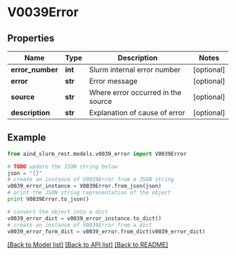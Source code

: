 # V0039Error


## Properties

Name | Type | Description | Notes
------------ | ------------- | ------------- | -------------
**error_number** | **int** | Slurm internal error number | [optional] 
**error** | **str** | Error message | [optional] 
**source** | **str** | Where error occurred in the source | [optional] 
**description** | **str** | Explanation of cause of error | [optional] 

## Example

```python
from aind_slurm_rest.models.v0039_error import V0039Error

# TODO update the JSON string below
json = "{}"
# create an instance of V0039Error from a JSON string
v0039_error_instance = V0039Error.from_json(json)
# print the JSON string representation of the object
print V0039Error.to_json()

# convert the object into a dict
v0039_error_dict = v0039_error_instance.to_dict()
# create an instance of V0039Error from a dict
v0039_error_form_dict = v0039_error.from_dict(v0039_error_dict)
```
[[Back to Model list]](../README.md#documentation-for-models) [[Back to API list]](../README.md#documentation-for-api-endpoints) [[Back to README]](../README.md)


